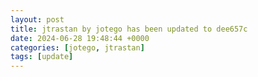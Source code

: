 ```yaml
---
layout: post
title: jtrastan by jotego has been updated to dee657c
date: 2024-06-28 19:48:44 +0000
categories: [jotego, jtrastan]
tags: [update]
---
```


